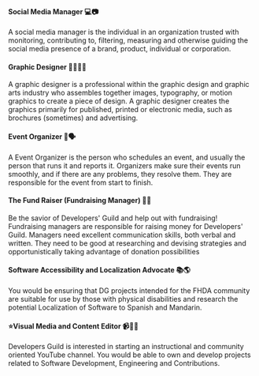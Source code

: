 
#### Social Media Manager 💻📷
A social media manager is the individual in an organization trusted with monitoring, contributing to, filtering, measuring and otherwise guiding the social media presence of a brand, product, individual or corporation.

#### Graphic Designer 👩‍🎨👨‍🎤
A graphic designer is a professional within the graphic design and graphic arts industry who assembles together images, typography, or motion graphics to create a piece of design. A graphic designer creates the graphics primarily for published, printed or electronic media, such as brochures (sometimes) and advertising.

#### Event Organizer 👋🗣
A Event Organizer is the person who schedules an event, and usually the person that runs it and reports it. Organizers make sure their events run smoothly, and if there are any problems, they resolve them. They are responsible for the event from start to finish.

#### The Fund Raiser (Fundraising Manager) 🏦💸
Be the savior of Developers' Guild and help out with fundraising! Fundraising managers are responsible for raising money for Developers' Guild. Managers need excellent communication skills, both verbal and written. They need to be good at researching and devising strategies and opportunistically taking advantage of donation possibilities

#### Software Accessibility and Localization Advocate 📚🌎
You would be ensuring that DG projects intended for the FHDA community 
are suitable for use by those with physical disabilities and research 
the potential Localization of Software to Spanish and Mandarin.

#### ⭐️Visual Media and Content Editor 📹👩‍💻
Developers Guild is interested in starting an instructional and community oriented YouTube channel.
You would be able to own and develop projects related to Software Development,
Engineering and Contributions.
